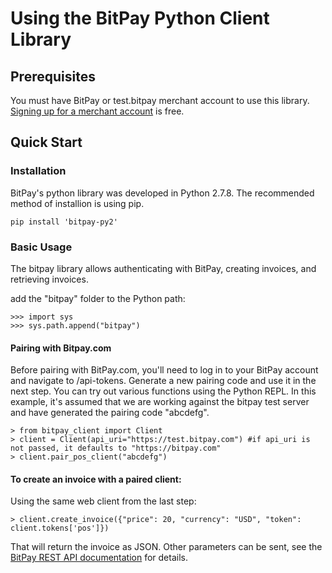 # Using the BitPay Python Client Library


## Prerequisites
You must have BitPay or test.bitpay merchant account to use this library. [Signing up for a merchant account](https://bitpay.com/start) is free.

## Quick Start
### Installation

BitPay's python library was developed in Python 2.7.8. The recommended method of installion is using pip.

`pip install 'bitpay-py2'`

### Basic Usage

The bitpay library allows authenticating with BitPay, creating invoices, and retrieving invoices.
  
add the "bitpay" folder to the Python path:

    >>> import sys
    >>> sys.path.append("bitpay")

#### Pairing with Bitpay.com

Before pairing with BitPay.com, you'll need to log in to your BitPay account and navigate to /api-tokens. Generate a new pairing code and use it in the next step. You can try out various functions using the Python REPL. In this example, it's assumed that we are working against the bitpay test server and have generated the pairing code "abcdefg".

    > from bitpay_client import Client
    > client = Client(api_uri="https://test.bitpay.com") #if api_uri is not passed, it defaults to "https://bitpay.com"
    > client.pair_pos_client("abcdefg")

#### To create an invoice with a paired client:

Using the same web client from the last step:

    > client.create_invoice({"price": 20, "currency": "USD", "token": client.tokens['pos']})

That will return the invoice as JSON. Other parameters can be sent, see the [BitPay REST API documentation](https://bitpay.com/api#resource-Invoices) for details.

